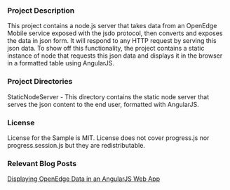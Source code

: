 ### Project Description
This project contains a node.js server that takes data from an OpenEdge Mobile service exposed with the jsdo protocol, then converts and exposes the data in json form. It will respond to any HTTP request by serving this json data. To show off this functionality, the project contains a static instance of node that requests this json data and displays it in the browser in a formatted table using AngularJS.

### Project Directories
StaticNodeServer - This directory contains the static node server that serves the json content to the end user, formatted with AngularJS. 

### License
License for the Sample is MIT.  License does not cover progress.js nor progress.session.js but they are redistributable.

### Relevant Blog Posts
[Displaying OpenEdge Data in an AngularJS Web App](http://dcinglis.wordpress.com/2014/08/19/display-openedge-data-in-an-angularjs-web-app/)
